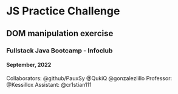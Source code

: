 # JS Practice Challenge
## DOM manipulation exercise 
### Fullstack Java Bootcamp - Infoclub
#### September, 2022

Collaborators: @github/PauxSy @QukiQ @gonzalezlillo
Professor: @Kessillox
Assistant: @cr1stian111
